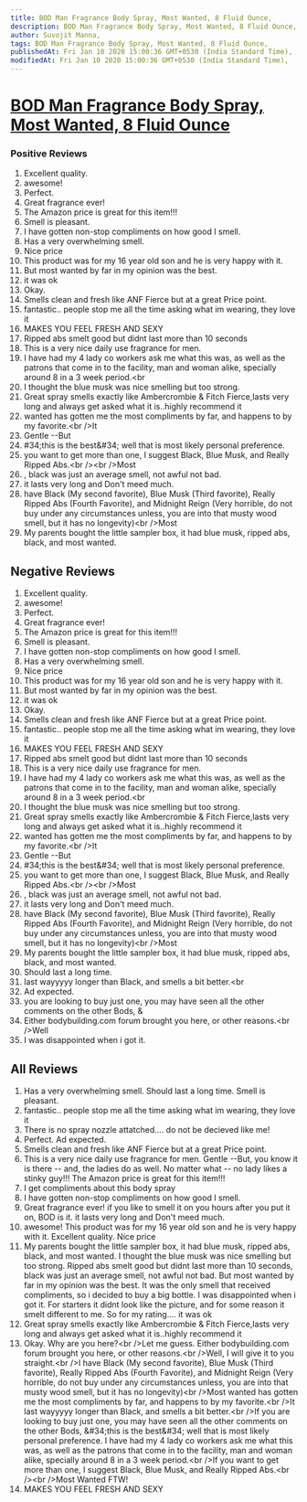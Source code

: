 ```yaml
---
title: BOD Man Fragrance Body Spray, Most Wanted, 8 Fluid Ounce,
description: BOD Man Fragrance Body Spray, Most Wanted, 8 Fluid Ounce,
author: Suvojit Manna,
tags: BOD Man Fragrance Body Spray, Most Wanted, 8 Fluid Ounce,
publishedAt: Fri Jan 10 2020 15:00:36 GMT+0530 (India Standard Time),
modifiedAt: Fri Jan 10 2020 15:00:36 GMT+0530 (India Standard Time),
---
```


# [BOD Man Fragrance Body Spray, Most Wanted, 8 Fluid Ounce](https://products.checkmycream.com/products/BOD-Man-Fragrance-Body-Spray-Most-Wanted-8-Fluid-Ounce.html)

### Positive Reviews

<ol>
      <li>Excellent quality.  </li>
      <li>awesome!  </li>
      <li>Perfect.</li>
      <li>Great fragrance ever!</li>
      <li>The Amazon price is great for this item!!!</li>
      <li>Smell is pleasant.</li>
      <li>I have gotten non-stop compliments on how good I smell.</li>
      <li>Has a very overwhelming smell.</li>
      <li>Nice price</li>
      <li>This product was for my 16 year old son and he is very happy with it.</li>
      <li>But most wanted by far in my opinion was the best.</li>
      <li>it was ok</li>
      <li>Okay.</li>
      <li>Smells clean and fresh like ANF Fierce but at a great Price point.</li>
      <li>fantastic.. people stop me all the time asking what im wearing, they love it</li>
      <li>MAKES YOU FEEL FRESH AND SEXY</li>
      <li>Ripped abs smelt good but didnt last more than 10 seconds</li>
      <li>This is a very nice daily use fragrance for men.  </li>
      <li>I have had my 4 lady co workers ask me what this was, as well as the patrons that come in to the facility, man and woman alike, specially around 8 in a 3 week period.&lt;br</li>
      <li>I thought the blue musk was nice smelling but too strong.</li>
      <li>Great spray smells exactly like Ambercrombie &amp; Fitch Fierce,lasts very long and always get asked what it is..highly recommend it</li>
      <li>wanted has gotten me the most compliments by far, and happens to by my favorite.&lt;br /&gt;It</li>
      <li>Gentle --But</li>
      <li>#34;this is the best&amp;#34; well that is most likely personal preference.  </li>
      <li>you want to get more than one, I suggest Black, Blue Musk, and Really Ripped Abs.&lt;br /&gt;&lt;br /&gt;Most</li>
      <li>, black was just an average smell, not awful not bad.</li>
      <li>it lasts very long and Don&#x27;t meed much.</li>
      <li>have Black (My second favorite), Blue Musk (Third favorite), Really Ripped Abs (Fourth Favorite), and Midnight Reign (Very horrible, do not buy under any circumstances unless, you are into that musty wood smell, but it has no longevity)&lt;br /&gt;Most</li>
      <li>My parents bought the little sampler box, it had blue musk, ripped abs, black, and most wanted.</li>
</ol>


<h2>Negative Reviews</h2>
<ol>
<li> Excellent quality.  </li>
<li> awesome!  </li>
<li> Perfect.</li>
<li> Great fragrance ever!</li>
<li> The Amazon price is great for this item!!!</li>
<li> Smell is pleasant.</li>
<li> I have gotten non-stop compliments on how good I smell.</li>
<li> Has a very overwhelming smell.</li>
<li> Nice price</li>
<li> This product was for my 16 year old son and he is very happy with it.</li>
<li> But most wanted by far in my opinion was the best.</li>
<li> it was ok</li>
<li> Okay.</li>
<li> Smells clean and fresh like ANF Fierce but at a great Price point.</li>
<li> fantastic.. people stop me all the time asking what im wearing, they love it</li>
<li> MAKES YOU FEEL FRESH AND SEXY</li>
<li> Ripped abs smelt good but didnt last more than 10 seconds</li>
<li> This is a very nice daily use fragrance for men.  </li>
<li> I have had my 4 lady co workers ask me what this was, as well as the patrons that come in to the facility, man and woman alike, specially around 8 in a 3 week period.&lt;br</li>
<li> I thought the blue musk was nice smelling but too strong.</li>
<li> Great spray smells exactly like Ambercrombie &amp; Fitch Fierce,lasts very long and always get asked what it is..highly recommend it</li>
<li> wanted has gotten me the most compliments by far, and happens to by my favorite.&lt;br /&gt;It</li>
<li> Gentle --But</li>
<li> #34;this is the best&amp;#34; well that is most likely personal preference.  </li>
<li> you want to get more than one, I suggest Black, Blue Musk, and Really Ripped Abs.&lt;br /&gt;&lt;br /&gt;Most</li>
<li> , black was just an average smell, not awful not bad.</li>
<li> it lasts very long and Don&#x27;t meed much.</li>
<li> have Black (My second favorite), Blue Musk (Third favorite), Really Ripped Abs (Fourth Favorite), and Midnight Reign (Very horrible, do not buy under any circumstances unless, you are into that musty wood smell, but it has no longevity)&lt;br /&gt;Most</li>
<li> My parents bought the little sampler box, it had blue musk, ripped abs, black, and most wanted.</li>
<li> Should last a long time.</li>
<li> last wayyyyy longer than Black, and smells a bit better.&lt;br</li>
<li> Ad expected.</li>
<li> you are looking to buy just one, you may have seen all the other comments on the other Bods, &amp;</li>
<li> Either bodybuilding.com forum brought you here, or other reasons.&lt;br /&gt;Well</li>
<li> I was disappointed when i got it.</li>
</ol>

<h2>All Reviews</h2>

<ol>
    <li> Has a very overwhelming smell. Should last a long time. Smell is pleasant.</li>
    <li> fantastic.. people stop me all the time asking what im wearing, they love it</li>
    <li> There is no spray nozzle attatched.... do not be decieved like me!</li>
    <li> Perfect. Ad expected.</li>
    <li> Smells clean and fresh like ANF Fierce but at a great Price point.</li>
    <li> This is a very nice daily use fragrance for men.  Gentle --But, you know it is there -- and, the ladies do as well.  No matter what -- no lady likes a stinky guy!!!  The Amazon price is great for this item!!!</li>
    <li> I get compliments about this body spray</li>
    <li> I have gotten non-stop compliments on how good I smell.</li>
    <li> Great fragrance ever! if you like to smell it on you hours after you put it on, BOD is it. it lasts very long and Don&#x27;t meed much.</li>
    <li> awesome!  This product was for my 16 year old son and he is very happy with it. Excellent quality.  Nice price</li>
    <li> My parents bought the little sampler box, it had blue musk, ripped abs, black, and most wanted. I thought the blue musk was nice smelling but too strong. Ripped abs smelt good but didnt last more than 10 seconds, black was just an average smell, not awful not bad. But most wanted by far in my opinion was the best. It was the only smell that received compliments, so i decided to buy a big bottle. I was disappointed when i got it. For starters it didnt look like the picture, and for some reason it smelt different to me. So for my rating.... it was ok</li>
    <li> Great spray smells exactly like Ambercrombie &amp; Fitch Fierce,lasts very long and always get asked what it is..highly recommend it</li>
    <li> Okay. Why are you here?&lt;br /&gt;Let me guess. Either bodybuilding.com forum brought you here, or other reasons.&lt;br /&gt;Well, I will give it to you straight.&lt;br /&gt;I have Black (My second favorite), Blue Musk (Third favorite), Really Ripped Abs (Fourth Favorite), and Midnight Reign (Very horrible, do not buy under any circumstances unless, you are into that musty wood smell, but it has no longevity)&lt;br /&gt;Most wanted has gotten me the most compliments by far, and happens to by my favorite.&lt;br /&gt;It last wayyyyy longer than Black, and smells a bit better.&lt;br /&gt;If you are looking to buy just one, you may have seen all the other comments on the other Bods, &amp;#34;this is the best&amp;#34; well that is most likely personal preference.  I have had my 4 lady co workers ask me what this was, as well as the patrons that come in to the facility, man and woman alike, specially around 8 in a 3 week period.&lt;br /&gt;If you want to get more than one, I suggest Black, Blue Musk, and Really Ripped Abs.&lt;br /&gt;&lt;br /&gt;Most Wanted FTW!</li>
    <li> MAKES YOU FEEL FRESH AND SEXY</li>
</ol>




